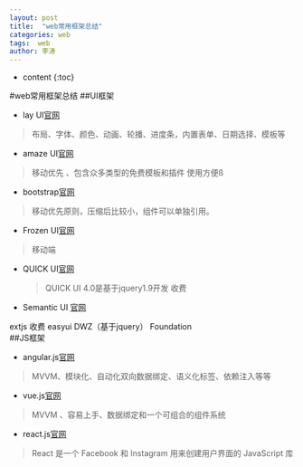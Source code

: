 ```yaml
---
layout: post
title:  "web常用框架总结"
categories: web
tags:  web
author: 李涛
---
```


* content
{:toc}




#web常用框架总结
##UI框架
* lay UI[官网](http://www.layui.com)

 >布局、字体、颜色、动画、轮播、进度条，内置表单、日期选择、模板等
* amaze UI[官网](http://amazeui.org)
 >移动优先 、包含众多类型的免费模板和插件 使用方便ß

* bootstrap[官网](http://www.bootcss.com)

 >移动优先原则，压缩后比较小，组件可以单独引用。
 
* Frozen UI[官网](http://frozenui.github.io)
 >移动端
* QUICK UI[官网](http://www.uileader.com/down.html)
  >QUICK UI 4.0是基于jquery1.9开发 收费
  
* Semantic UI [官网](https://semantic-ui.com/)
  
extjs 收费  easyui   DWZ（基于jquery）  Foundation  
##JS框架
* angular.js[官网](http://www.runoob.com/angularjs/angularjs-tutorial.html)

 >MVVM、模块化、自动化双向数据绑定、语义化标签、依赖注入等等
 
* vue.js[官网](https://cn.vuejs.org)
 > MVVM 、容易上手、数据绑定和一个可组合的组件系统
 
* react.js[官网](http://react/docs/why-react.html)
 >React 是一个 Facebook 和 Instagram 用来创建用户界面的 JavaScript 库
 
